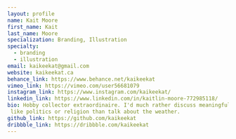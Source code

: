 ```yaml
---
layout: profile
name: Kait Moore
first_name: Kait
last_name: Moore
specialization: Branding, Illustration
specialty:
  - branding
  - illustration
email: kaikeekat@gmail.com
website: kaikeekat.ca
behance_link: https://www.behance.net/kaikeekat
vimeo_link: https://vimeo.com/user56681079
instagram_link: https://www.instagram.com/kaikeekat/
linkedin_link: https://www.linkedin.com/in/kaitlin-moore-772985118/
bio: Hobby collector extraordinaire. I'd much rather discuss meaningful things  like politics or religion than talk about the weather.
github_link: https://github.com/kaikeekat
dribbble_link: https://dribbble.com/kaikeekat
---
```

